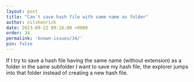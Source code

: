 ```yaml
---
layout: post
title: "Can't save hash file with same name as folder"
author: nilshenrich
date: 2023-09-22 09:18:00 +0000
order: 34
permalink: 'known-issues/34/'
pin: false
---
```


If I try to save a hash file having the same name (without extension) as a folder in the same subfolder I want to save my hash file, the explorer jumps into that folder instead of creating a new hash file.
